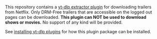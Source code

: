 This repository contains a [yt-dlp extractor plugin](https://github.com/yt-dlp/yt-dlp#plugins) for downloading trailers from Netflix.
Only DRM-Free trailers that are accessible on the logged out pages can be downloaded.
**This plugin can NOT be used to download shows or movies.**
No support of any kind will be provided.

See [installing yt-dlp plugins](https://github.com/yt-dlp/yt-dlp#installing-plugins) for how this plugin package can be installed.
